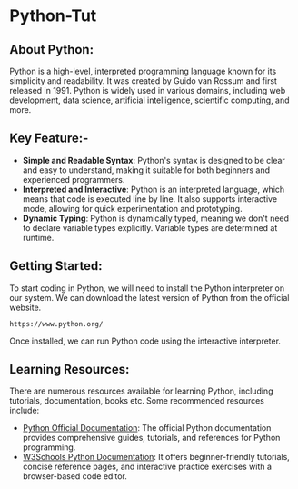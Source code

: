 # Python-Tut
## About Python:
Python is a high-level, interpreted programming language known for its simplicity and readability. It was created by Guido van Rossum and first released in 1991. Python is widely used in various domains, including web development, data science, artificial intelligence, scientific computing, and more.

 ## Key Feature:-
  * __Simple and Readable Syntax__: Python's syntax is designed to be clear and easy to understand, making it suitable for both beginners and experienced programmers.
  * __Interpreted and Interactive__: Python is an interpreted language, which means that code is executed line by line. It also supports interactive mode, allowing for quick experimentation and prototyping.
  * __Dynamic Typing__: Python is dynamically typed, meaning we don't need to declare variable types explicitly. Variable types are determined at runtime.

## Getting Started:
 To start coding in Python, we will need to install the Python interpreter on our system. We can download the latest version of Python from the official website.
 ```
 https://www.python.org/
 ```
 Once installed, we can run Python code using the interactive interpreter.

 ## Learning Resources:
 There are numerous resources available for learning Python, including tutorials, documentation, books etc. Some recommended resources include:
   * [Python Official Documentation](https://docs.python.org/3/): The official Python documentation provides comprehensive guides, tutorials, and references for Python programming. 
   * [W3Schools Python Documentation](https://www.w3schools.com/python/): It offers beginner-friendly tutorials, concise reference pages, and interactive practice exercises with a browser-based code editor. 

